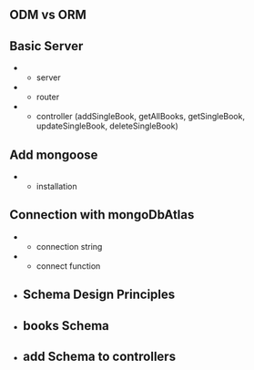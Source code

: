## ODM vs ORM

## Basic Server

* - server
* - router
* - controller (addSingleBook, getAllBooks, getSingleBook, updateSingleBook, deleteSingleBook)

## Add mongoose

* - installation

## Connection with mongoDbAtlas

* - connection string
* - connect function

* ## Schema Design Principles

* ## books Schema

* ## add Schema to controllers
